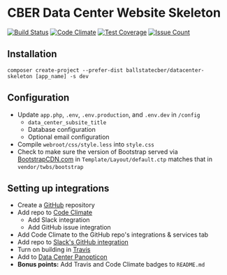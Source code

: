 # CBER Data Center Website Skeleton
[![Build Status](https://travis-ci.org/BallStateCBER/datacenter_skeleton.svg?branch=development)](https://travis-ci.org/BallStateCBER/datacenter_skeleton)
[![Code Climate](https://codeclimate.com/repos/5988cd375c5bfe02640000ff/badges/80311f8e2345008349a3/gpa.svg)](https://codeclimate.com/repos/5988cd375c5bfe02640000ff/feed)
[![Test Coverage](https://codeclimate.com/repos/5988cd375c5bfe02640000ff/badges/80311f8e2345008349a3/coverage.svg)](https://codeclimate.com/repos/5988cd375c5bfe02640000ff/coverage)
[![Issue Count](https://codeclimate.com/repos/5988cd375c5bfe02640000ff/badges/80311f8e2345008349a3/issue_count.svg)](https://codeclimate.com/repos/5988cd375c5bfe02640000ff/feed)

## Installation
`composer create-project --prefer-dist ballstatecber/datacenter-skeleton [app_name] -s dev`

## Configuration
- Update `app.php`, `.env`, `.env.production`, and `.env.dev` in `/config`
  - `data_center_subsite_title` 
  - Database configuration
  - Optional email configuration
- Compile `webroot/css/style.less` into `style.css`
- Check to make sure the version of Bootstrap served via [BootstrapCDN.com](https://www.bootstrapcdn.com/) in `Template/Layout/default.ctp` matches that in `vendor/twbs/bootstrap`

## Setting up integrations
- Create a [GitHub](https://github.com/BallStateCBER/) repository
- Add repo to [Code Climate](https://codeclimate.com/dashboard)
    - Add Slack integration
    - Add GitHub issue integration
- Add Code Climate to the GitHub repo's integrations & services tab  
- Add repo to [Slack's GitHub integration](https://cber.slack.com/apps/A0F7YS2SX-github)
- Turn on building in [Travis](https://travis-ci.org/profile/BallStateCBER)
- Add to [Data Center Panopticon](http://cberdata.org/panopticon)
- **Bonus points:** Add Travis and Code Climate badges to `README.md`
